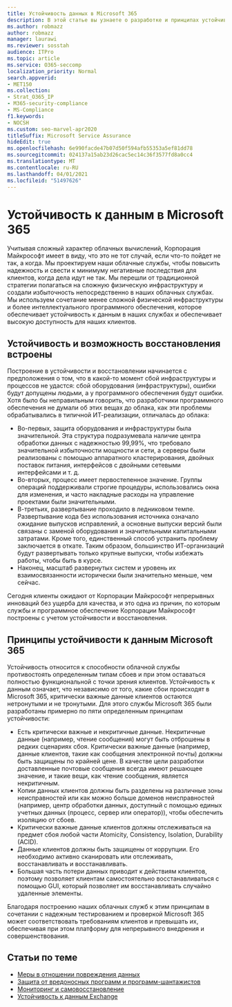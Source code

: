```yaml
---
title: Устойчивость данных в Microsoft 365
description: В этой статье вы узнаете о разработке и принципах устойчивости и восстановления данных в Microsoft 365.
ms.author: robmazz
author: robmazz
manager: laurawi
ms.reviewer: sosstah
audience: ITPro
ms.topic: article
ms.service: O365-seccomp
localization_priority: Normal
search.appverid:
- MET150
ms.collection:
- Strat_O365_IP
- M365-security-compliance
- MS-Compliance
f1.keywords:
- NOCSH
ms.custom: seo-marvel-apr2020
titleSuffix: Microsoft Service Assurance
hideEdit: true
ms.openlocfilehash: 6e990facde47b07d50f594afb55353a5ef81dd78
ms.sourcegitcommit: 024137a15ab23d26cac5ec14c36f3577fd8a0cc4
ms.translationtype: MT
ms.contentlocale: ru-RU
ms.lasthandoff: 04/01/2021
ms.locfileid: "51497626"
---
```

# <a name="data-resiliency-in-microsoft-365"></a>Устойчивость к данным в Microsoft 365

Учитывая сложный характер облачных вычислений, Корпорация Майкрософт имеет в виду, что это не тот случай, если что-то пойдет не так, а когда. Мы проектируем наши облачные службы, чтобы повысить надежность и свести к минимуму негативные последствия для клиентов, когда дела идут не так. Мы перешли от традиционной стратегии полагаться на сложную физическую инфраструктуру и создали избыточность непосредственно в наших облачных службах. Мы используем сочетание менее сложной физической инфраструктуры и более интеллектуального программного обеспечения, которое обеспечивает устойчивость к данным в наших службах и обеспечивает высокую доступность для наших клиентов.

## <a name="resiliency-and-recoverability-are-built-in"></a>Устойчивость и возможность восстановления встроены

Построение в устойчивости и восстановлении начинается с предположения о том, что в какой-то момент сбой инфраструктуры и процессов не удастся: сбой оборудования (инфраструктуры), ошибки будут допущены людьми, а у программного обеспечения будут ошибки. Хотя было бы неправильным говорить, что разработчики программного обеспечения не думали об этих вещах до облака, как эти проблемы обрабатывались в типичной ИТ-реализации, отличалась до облака:

- Во-первых, защита оборудования и инфраструктуры была значительной. Эта структура подразумевала наличие центра обработки данных с надежностью 99,99%, что требовало значительной избыточности мощности и сети, а серверы были реализованы с помощью аппаратного кластерирования, двойных поставок питания, интерфейсов с двойными сетевыми интерфейсами и т. д.
- Во-вторых, процесс имеет первостепенное значение. Группы операций поддерживали строгие процедуры, использовались окна для изменения, и часто накладные расходы на управление проектами были значительными.
- В-третьих, развертывание проходило в ледниковом темпе. Развертывание кода без использования источника означало ожидание выпусков исправлений, а основные выпуски версий были связаны с заменой оборудования и значительными капитальными затратами. Кроме того, единственный способ устранить проблему заключается в откате. Таким образом, большинство ИТ-организаций будут развертывать только крупные выпуски, чтобы избежать работы, чтобы быть в курсе.
- Наконец, масштаб развернутых систем и уровень их взаимосвязанности исторически были значительно меньше, чем сейчас.

Сегодня клиенты ожидают от Корпорации Майкрософт непрерывных инноваций без ущерба для качества, и это одна из причин, по которым службы и программное обеспечение Корпорации Майкрософт построены с учетом устойчивости и восстановления.

## <a name="microsoft-365-data-resiliency-principles"></a>Принципы устойчивости к данным Microsoft 365

Устойчивость относится к способности облачной службы противостоять определенным типам сбоев и при этом оставаться полностью функциональной с точки зрения клиентов. Устойчивость к данным означает, что независимо от того, какие сбои происходят в Microsoft 365, критически важные данные клиентов остаются нетронутыми и не тронутыми. Для этого службы Microsoft 365 были разработаны примерно по пяти определенным принципам устойчивости:

- Есть критически важные и некритичные данные. Некритичные данные (например, чтение сообщения) могут быть отброшены в редких сценариях сбоя. Критически важные данные (например, данные клиентов, такие как сообщения электронной почты) должны быть защищены по крайней цене. В качестве цели разработки доставленные почтовые сообщения всегда имеют решающее значение, и такие вещи, как чтение сообщения, является некритичным.
- Копии данных клиентов должны быть разделены на различные зоны неисправностей или как можно больше доменов неисправностей (например, центр обработки данных, доступный с помощью единых учетных данных (процесс, сервер или оператор)), чтобы обеспечить изоляцию от сбоев. 
- Критически важные данные клиентов должны отслеживаться на предмет сбоя любой части Atomicity, Consistency, Isolation, Durability (ACID).
- Данные клиентов должны быть защищены от коррупции. Его необходимо активно сканировать или отслеживать, восстанавливать и восстанавливать.
- Большая часть потери данных приводит к действиям клиентов, поэтому позволяет клиентам самостоятельно восстанавливаться с помощью GUI, который позволяет им восстанавливать случайно удаленные элементы.

Благодаря построению наших облачных служб к этим принципам в сочетании с надежным тестированием и проверкой Microsoft 365 может соответствовать требованиям клиентов и превышать их, обеспечивая при этом платформу для непрерывного внедрения и совершенствования.

## <a name="related-articles"></a>Статьи по теме

- [Меры в отношении повреждения данных](assurance-dealing-with-data-corruption.md)
- [Защита от вредоносных программ и программ-шантажистов](assurance-malware-and-ransomware-protection.md)
- [Мониторинг и самовосстановление](assurance-monitoring-and-self-healing.md)
- [Устойчивость к данным Exchange](assurance-exchange-data-resiliency.md)
